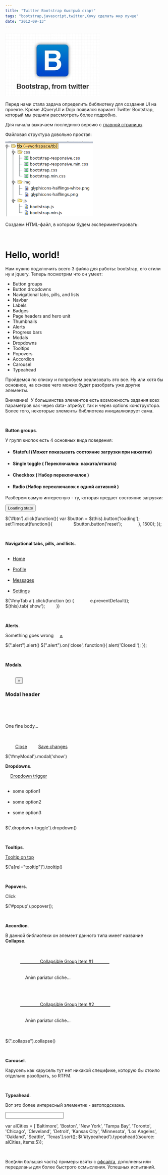```yaml
---
title: "Twitter Bootstrap быстрый старт"
tags: "bootstrap,javascript,twitter,Хочу сделать мир лучше"
date: "2012-09-13"
---
```


![](images/bootstrap-300x198.jpg "bootstrap")

Перед нами стала задача определить библиотеку для создания UI на проекте. Кроме JQueryUI и Dojo появился вариант Twitter Bootstrap, который мы решили рассмотреть более подробно.

Для начала выкачаем последнюю версию с [главной страницы](https://twitter.github.com/bootstrap/index.html "твитер бутстрап").

Файловая структура довольно простая:

![](images/tb_filestructure.png "tb_filestructure")

Создаем HTML-файл, в котором будем экспериментировать:

<!DOCTYPE html>
<html>
<head>
    <title>Bootstrap 101 Template</title>
    <!-- Bootstrap -->
    <link href="css/bootstrap.min.css" rel="stylesheet">
</head>
<body>
<h1>Hello, world!</h1>
<script src="https://code.jquery.com/jquery-latest.js"></script>
<script src="js/bootstrap.min.js"></script>
</body>
</html>

Нам нужно подключить всего 3 файла для работы: bootstrap, его стили ну и jquery. Теперь посмотрим что он умеет:

- Button groups
- Button dropdowns
- Navigational tabs, pills, and lists
- Navbar
- Labels
- Badges
- Page headers and hero unit
- Thumbnails
- Alerts
- Progress bars
- Modals
- Dropdowns
- Tooltips
- Popovers
- Accordion
- Carousel
- Typeahead

Пройдемся по списку и попробуем реализовать это все. Ну или хотя бы основное, на основе чего можно будет разобрать уже другие элементы.

Внимание!  У большинства элементов есть возможность задания всех параметров как через data- атрибут, так и через options конструктора. Более того, некоторые элементы библиотека инициализирует сама.

 

**Button groups**.

У групп кнопок есть 4 основных вида поведения:

- #### **Stateful** (Может показывать состояние загрузки при нажатии)
    
- #### **Single toggle** ( Переключалка: нажата/отжата)
    
- #### **Checkbox** ( Набор переключалок )
    
- #### **Radio** (Набор переключалок с одной активной )
    

Разберем самую интересную - ту, которая предает состояние загрузки:

<button type="button" id="btn" data-loading-text="Loading...">Loading state</button>

$('#btn').click(function(){
    var $button = $(this).button('loading');
    setTimeout(function(){
                $button.button('reset');
            }, 1500);
});

 

**Navigational tabs, pills, and lists**.

<ul>
    <li><a href="#home" data-toggle="tab">Home</a></li>
    <li><a href="#profile" data-toggle="tab">Profile</a></li>
    <li><a href="#messages" data-toggle="tab">Messages</a></li>
    <li><a href="#settings" data-toggle="tab">Settings</a></li>
</ul>

$('#myTab a').click(function (e) {
            e.preventDefault();
            $(this).tab('show');
        })

 

**Alerts**.

<div>Something goes wrong
    <a data-dismiss="alert" href="#">&times;</a>
</div>

$(".alert").alert()
$(".alert").on('close', function(){ alert('Closed!'); });

 

**Modals**.

<div>
    <div>
        <button type="button" data-dismiss="modal" aria-hidden="true">&times;</button>
        <h3>Modal header</h3>
    </div>
    <div>
        <p>One fine body…</p>
    </div>
    <div>
        <a href="#">Close</a>
        <a href="#">Save changes</a>
    </div>
</div>

$('#myModal').modal('show')

**Dropdowns**.

<div>
    <a data-toggle="dropdown" href="#">Dropdown trigger</a>
    <ul role="menu" aria-labelledby="dLabel">
        <li>some option1</li>
        <li>some option2</li>
        <li>some option3</li>
    </ul>
</div>

$('.dropdown-toggle').dropdown()

 

**Tooltips**.

<a data-placement="bottom" rel="tooltip" href="#" data-original-title="Tooltip on top">Tooltip on top</a>

$('a\[rel="tooltip"\]').tooltip()

 

**Popovers**.

<a id="popup" data-title="Some Title" data-content="Lorem and rest of ipsum"/>Click</a>

$('#popup').popover();

 

**Accordion**.

В данной библиотеки он элемент данного типа имеет название **Collapse**.

<div id="accordion">
    <div>
        <div>
            <a data-toggle="collapse" data-parent="#accordion" href="#collapseOne">
                Collapsible Group Item #1
            </a>
        </div>
        <div id="collapseOne">
            <div>
                Anim pariatur cliche...
            </div>
        </div>
    </div>
    <div>
        <div>
            <a data-toggle="collapse" data-parent="#accordion" href="#collapseTwo">
                Collapsible Group Item #2
            </a>
        </div>
        <div id="collapseTwo">
            <div>
                Anim pariatur cliche...
            </div>
        </div>
    </div>
</div>

$(".collapse").collapse()

 

**Carousel**.

Карусель как карусель тут нет никакой специфике, которую бы стоило отдельно разобрать, so RTFM.

 

**Typeahead**.

Вот это более интересный элементик - автоподсказка.

<input type="text" data-provide="typeahead" id="typeahead">

var alCities = \['Baltimore', 'Boston', 'New York', 'Tampa Bay', 
  'Toronto', 'Chicago', 'Cleveland', 'Detroit', 'Kansas City', 
  'Minnesota', 'Los Angeles', 'Oakland', 'Seattle', 'Texas'\].sort();
$('#typeahead').typeahead({source: alCities, items:5});

 

Все(или большая часть) примеры взяты с [офсайта](https://twitter.github.com/bootstrap/), дополнены или переделаны для более быстрого осмысления. Успешных испытаний.
